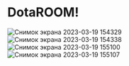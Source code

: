 # DotaROOM!
![Снимок экрана 2023-03-19 154329](https://user-images.githubusercontent.com/112081615/226175982-5958abe6-9b26-4f67-b6f4-a7fb27806837.png)
![Снимок экрана 2023-03-19 154338](https://user-images.githubusercontent.com/112081615/226175966-4e4a6eda-57b7-4ba3-beec-190630fb2084.png)
![Снимок экрана 2023-03-19 155100](https://user-images.githubusercontent.com/112081615/226176473-45ab504b-8e6a-4881-b7b0-083dbdcd9717.png)
![Снимок экрана 2023-03-19 155107](https://user-images.githubusercontent.com/112081615/226176477-0b31ccd0-fcdc-40d2-b497-f2c13d012e4a.png)

